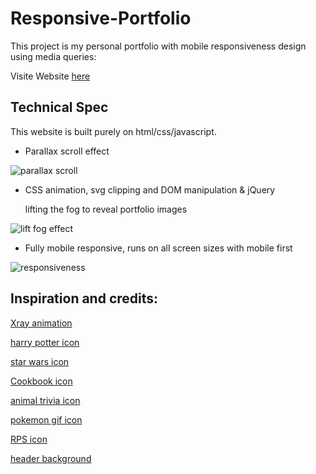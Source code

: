 # Responsive-Portfolio
This project is my personal portfolio with mobile responsiveness design using media queries:

Visite Website [here](https://sabrina-li.herokuapp.com)

## Technical Spec

This website is built purely on html/css/javascript.


- Parallax scroll effect

![parallax scroll](readmeImages/parallax.gif)

- CSS animation, svg clipping and DOM manipulation & jQuery

    lifting the fog to reveal portfolio images

![lift fog effect](readmeImages/foglift.gif)

- Fully mobile responsive, runs on all screen sizes with mobile first

![responsiveness](readmeImages/responsive.gif)


## Inspiration and credits:

[Xray animation](https://codemyui.com/hover-to-lift-fog-of-war-and-reveal-gallery-images/)

[harry potter icon](https://www.epicmodz.co.uk/products/harry-potter-inspired-the-deathly-hallows-original-unique-artwork-vinyl-decal-die-cut-sticker-pack-print-gift-mothers-day-teacher-best-friend-wedding-new-home-birthday-celebration-keepsake-boyfriend-girlfriend-valentines-day-anniversary)

[star wars icon](https://pxhere.com/en/photo/862856)

[Cookbook icon](https://caspiannews.com/news-detail/baku-hosts-street-food-festival-2018-6-12-57/)

[animal trivia icon](https://commons.wikimedia.org/wiki/File:Furry_gray_cat_(Unsplash).jpg)

[pokemon gif icon](https://www.flickr.com/photos/jordanbajc/6279650112)

[RPS icon](https://lakepointone.com/products/rock-paper-scissors-lizard-spock-304845)

[header background](https://www.pinterest.com/pin/385480049337512119/?lp=true)
